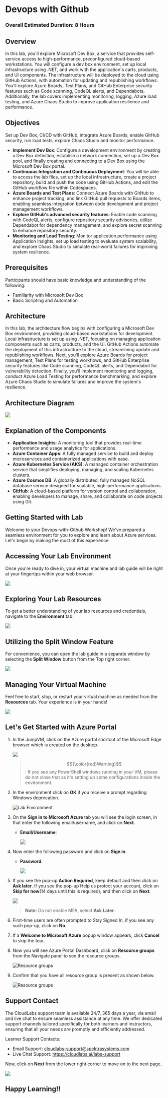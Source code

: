 # Devops with Github 

### Overall Estimated Duration: 8 Hours

## Overview

In this lab, you'll explore Microsoft Dev Box, a service that provides self-service access to high-performance, preconfigured cloud-based workstations. You will configure a dev box environment, set up local infrastructure using .NET, and work with the application's carts, products, and UI components. The infrastructure will be deployed to the cloud using GitHub Actions, with automation for updating and republishing workflows. You’ll explore Azure Boards, Test Plans, and GitHub Enterprise security features such as Code scanning, CodeQL alerts, and Dependabots. Additionally, the lab covers implementing monitoring, logging, Azure load testing, and Azure Chaos Studio to improve application resilience and performance.

## Objectives

Set up Dev Box, CI/CD with GitHub, integrate Azure Boards, enable GitHub security, run load tests, explore Chaos Studio and monitor performance.

- **Implement Dev Box**: Configure a development environment by creating a Dev Box definition, establish a network connection, set up a Dev Box pool, and finally creating and connecting to a Dev Box using the Microsoft Dev Box portal.
- **Continuous Integration and Continuous Deployment**: You will be able to access the lab files, set up the local infrastructure, create a project repository, build and push the code using GitHub Actions, and edit the GitHub workflow file within Codespaces.
- **Azure Boards and Test Plans**: Connect Azure Boards with GitHub to enhance project tracking, and link GitHub pull requests to Boards items, enabling seamless integration between code development and project management workflows.
- **Explore GitHub's advanced security features**: Enable code scanning with CodeQL alerts, configure repository security advisories, utilize Dependabot for dependency management, and explore secret scanning to enhance repository security.
- **Monitoring and Load Testing**: Monitor application performance using Application Insights, set up load testing to evaluate system scalability, and explore Chaos Studio to simulate real-world failures for improving system resilience.

## Prerequisites

Participants should have basic knowledge and understanding of the following:

- Familiarity with Microsoft Dev Box
- Basic Scripting and Automation

## Architecture

In this lab, the architecture flow begins with configuring a Microsoft Dev Box environment, providing cloud-based workstations for development. Local infrastructure is set up using .NET, focusing on managing application components such as carts, products, and the UI. GitHub Actions automate the deployment of this infrastructure to the cloud, streamlining update and republishing workflows. Next, you'll explore Azure Boards for project management, Test Plans for testing workflows, and GitHub Enterprise security features like Code scanning, CodeQL alerts, and Dependabot for vulnerability detection. Finally, you’ll implement monitoring and logging, conduct Azure Load Testing for performance benchmarking, and explore Azure Chaos Studio to simulate failures and improve the system's resilience.

## Architecture Diagram

   ![](media/architecturediagram11-1.jpg)

## Explanation of the Components

- **Application Insights**: A monitoring tool that provides real-time performance and usage analytics for applications.
- **Azure Container Apps**: A fully managed service to build and deploy microservices and containerized applications with ease.
- **Azure Kubernetes Service (AKS)**: A managed container orchestration service that simplifies deploying, managing, and scaling Kubernetes clusters.
- **Azure Cosmos DB**: A globally distributed, fully managed NoSQL database service designed for scalable, high-performance applications.
- **GitHub**: A cloud-based platform for version control and collaboration, enabling developers to manage, share, and collaborate on code projects using Git.

## Getting Started with Lab

Welcome to your Devops-with-Github  Workshop! We've prepared a seamless environment for you to explore and learn about Azure services. Let's begin by making the most of this experience.

## Accessing Your Lab Environment
 
Once you're ready to dive in, your virtual machine and lab guide will be right at your fingertips within your web browser.

   ![](media/dev(2).png)

## Exploring Your Lab Resources
 
To get a better understanding of your lab resources and credentials, navigate to the **Environment** tab.
 
   ![](media/env.png)

## Utilizing the Split Window Feature
 
For convenience, you can open the lab guide in a separate window by selecting the **Split Window** button from the Top right corner.
 
   ![](media/spl.png)

## Managing Your Virtual Machine
 
Feel free to start, stop, or restart your virtual machine as needed from the **Resources** tab. Your experience is in your hands!

   ![](media/res.png)

## Let's Get Started with Azure Portal

1. In the JumpVM, click on the Azure portal shortcut of the Microsoft Edge browser which is created on the desktop.

      ![](media/dev(1).png)

   > $${\color{red}Warning}$$: If you see any PowerShell windows running in your VM, please do not close that as it's setting up some configurations inside the environment.

1. In the environment click on **OK** if you receive a prompt regarding Windows deprecation.

     ![](media/imgdepre.png "Lab Environment")

1. On the **Sign in to Microsoft Azure** tab you will see the login screen, in that enter the following email/username, and click on **Next**.

   - **Email/Username**: <inject key="AzureAdUserEmail"></inject>

        ![](media/sc900-image-1.png)

1. Now enter the following password and click on **Sign in**.

   - **Password**: <inject key="AzureAdUserPassword"></inject>

       ![](media/sc900-image-2.png)

1. If you see the pop-up **Action Required**, keep default and then click on **Ask later**. If you see the pop-up Help us protect your account, click on **Skip for now**(14 days until this is required), and then click on **Next**.
   
     ![](media/asklater.png)

    >**Note:** Do not enable MFA, select **Ask Later**.

1. First-time users are often prompted to Stay Signed In, if you see any such pop-up, click on **No**.

1. If a **Welcome to Microsoft Azure** popup window appears, click **Cancel** to skip the tour.

1. Now you will see Azure Portal Dashboard, click on **Resource groups** from the Navigate panel to see the resource groups.

   ![](media/select-rg.png "Resource groups")

1. Confirm that you have all resource group is present as shown below.

   ![](media/rgdn-new.png "Resource groups")

## Support Contact

The CloudLabs support team is available 24/7, 365 days a year, via email and live chat to ensure seamless assistance at any time. We offer dedicated support channels tailored specifically for both learners and instructors, ensuring that all your needs are promptly and efficiently addressed.

Learner Support Contacts:

   - Email Support: cloudlabs-support@spektrasystems.com
   - Live Chat Support: https://cloudlabs.ai/labs-support
     
Now, click on **Next** from the lower right corner to move on to the next page.

   ![](media/num.png)

## Happy Learning!!
